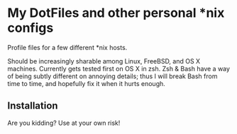 
My DotFiles and other personal *nix configs
===========================================

Profile files for a few different *nix hosts.

Should be increasingly sharable among Linux, FreeBSD, and OS X machines. Currently gets
tested first on OS X in zsh. Zsh & Bash have a way of being subtly different on annoying
details; thus I will break Bash from time to time, and hopefully fix it when it hurts 
enough.

Installation
------------

Are you kidding? Use at your own risk!
